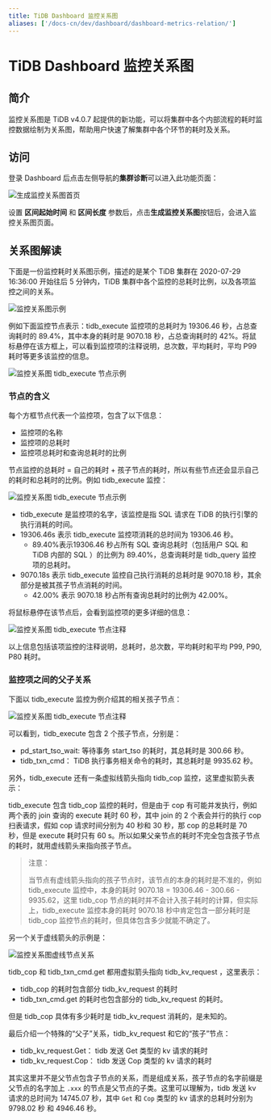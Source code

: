 ```yaml
---
title: TiDB Dashboard 监控关系图
aliases: ['/docs-cn/dev/dashboard/dashboard-metrics-relation/']
---
```


# TiDB Dashboard 监控关系图

## 简介

监控关系图是 TiDB v4.0.7 起提供的新功能，可以将集群中各个内部流程的耗时监控数据绘制为关系图，帮助用户快速了解集群中各个环节的耗时及关系。

## 访问

登录 Dashboard 后点击左侧导航的**集群诊断**可以进入此功能页面：

![生成监控关系图首页](/media/dashboard/dashboard-metrics-relation-home.png)

设置 **区间起始时间** 和 **区间长度** 参数后，点击**生成监控关系图**按钮后，会进入监控关系图页面。

## 关系图解读

下面是一份监控耗时关系图示例，描述的是某个 TiDB 集群在 2020-07-29 16:36:00 开始往后 5 分钟内，TiDB 集群中各个监控的总耗时比例，以及各项监控之间的关系。

![监控关系图示例](/media/dashboard/dashboard-metrics-relation-example.png)

例如下面监控节点表示：tidb_execute 监控项的总耗时为 19306.46 秒，占总查询耗时的 89.4%，其中本身的耗时是 9070.18 秒，占总查询耗时的 42%。将鼠标悬停在该方框上，可以看到监控项的注释说明，总次数，平均耗时，平均 P99 耗时等更多该监控的信息。

![监控关系图 tidb_execute 节点示例](/media/dashboard/dashboard-metrics-relation-node-example.png)

### 节点的含义

每个方框节点代表一个监控项，包含了以下信息：

* 监控项的名称
* 监控项的总耗时
* 监控项总耗时和查询总耗时的比例

节点监控的总耗时 = 自己的耗时 + 孩子节点的耗时，所以有些节点还会显示自己的耗时和总耗时的比例。例如 tidb_execute 监控：

![监控关系图 tidb_execute 节点示例](/media/dashboard/dashboard-metrics-relation-node-example1.png)

* tidb_execute 是监控项的名字，该监控是指 SQL 请求在 TiDB 的执行引擎的执行消耗的时间。
* 19306.46s 表示 tidb_execute 监控项消耗的总时间为 19306.46 秒。
    * 89.40%表示19306.46 秒占所有 SQL 查询总耗时（包括用户 SQL 和 TiDB 内部的 SQL ）的比例为 89.40%，总查询耗时是 tidb_query 监控项的总耗时。
* 9070.18s 表示 tidb_execute 监控自己执行消耗的总耗时是 9070.18 秒，其余部分是被其孩子节点消耗的时间。
    * 42.00% 表示 9070.18 秒占所有查询总耗时的比例为 42.00%。

将鼠标悬停在该节点后，会看到监控项的更多详细的信息：

![监控关系图 tidb_execute 节点注释](/media/dashboard/dashboard-metrics-relation-node-example2.png)

以上信息包括该项监控的注释说明，总耗时，总次数，平均耗时和平均 P99, P90, P80 耗时。

### 监控项之间的父子关系

下面以 tidb_execute 监控为例介绍其的相关孩子节点：

![监控关系图 tidb_execute 节点注释](/media/dashboard/dashboard-metrics-relation-relation-example1.png)

可以看到，tidb_execute 包含 2 个孩子节点，分别是：

* pd_start_tso_wait: 等待事务 start_tso 的耗时，其总耗时是 300.66 秒。
* tidb_txn_cmd： TiDB 执行事务相关命令的耗时，其总耗时是 9935.62 秒。

另外，tidb_execute 还有一条虚拟线箭头指向 tidb_cop 监控，这里虚拟箭头表示：

tidb_execute 包含 tidb_cop 监控的耗时，但是由于 cop 有可能并发执行，例如两个表的 join 查询的 execute 耗时 60 秒，其中 join 的 2 个表会并行的执行 cop 扫表请求，假如 cop 请求时间分别为 40 秒和 30 秒，那 cop 的总耗时是 70 秒，但是 execute 耗时只有 60 s。所以如果父亲节点的耗时不完全包含孩子节点的耗时，就用虚线箭头来指向孩子节点。

>注意：
>
>当节点有虚线箭头指向的孩子节点时，该节点的本身的耗时是不准的，例如 tidb_execute 监控中，本身的耗时 9070.18 = 19306.46 - 300.66 - 9935.62，这里 tidb_cop 节点的耗时并不会计入孩子耗时的计算，但实际上，tidb_execute 监控本身的耗时 9070.18 秒中肯定包含一部分耗时是 tidb_cop 监控节点的耗时，但具体包含多少就能不确定了。

另一个关于虚线箭头的示例是：

![监控关系图虚线节点关系](/media/dashboard/dashboard-metrics-relation-relation-example2.png)

tidb_cop 和 tidb_txn_cmd.get 都用虚拟箭头指向 tidb_kv_request ，这里表示：

* tidb_cop 的耗时包含部分 tidb_kv_request 的耗时
* tidb_txn_cmd.get 的耗时也包含部分的 tidb_kv_request 的耗时。

但是 tidb_cop 具体有多少耗时是 tidb_kv_request 消耗的，是未知的。

最后介绍一个特殊的“父子”关系，tidb_kv_request 和它的“孩子”节点：

* tidb_kv_request.Get： tidb 发送 Get 类型的 kv 请求的耗时
* tidb_kv_request.Cop： tidb 发送 Cop 类型的 kv 请求的耗时

其实这里并不是父节点包含子节点的关系，而是组成关系，孩子节点的名字前缀是父节点的名字加上 `.xxx` 的节点是父节点的子类。这里可以理解为，tidb 发送 kv 请求的总时间为 14745.07 秒，其中 `Get` 和 `Cop` 类型的 kv 请求的总耗时分别为 9798.02 秒 和 4946.46 秒。
